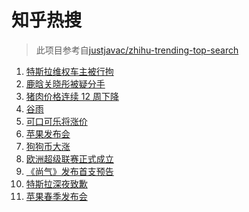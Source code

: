 # 知乎热搜

> 此项目参考自[justjavac/zhihu-trending-top-search](https://github.com/justjavac/zhihu-trending-top-search/blob/main/utils.ts)

<!-- BEGIN -->
  <!-- 最后更新时间:Wed Apr 21 2021 02:03:04 GMT+0000 (Coordinated Universal Time) -->
  1. [特斯拉维权车主被行拘](https://www.zhihu.com/search?q=特斯拉车主维权)
1. [鹿晗关晓彤被疑分手](https://www.zhihu.com/search?q=鹿晗关晓彤)
1. [猪肉价格连续 12 周下降](https://www.zhihu.com/search?q=猪肉价格)
1. [谷雨](https://www.zhihu.com/search?q=谷雨)
1. [可口可乐将涨价](https://www.zhihu.com/search?q=可口可乐)
1. [苹果发布会](https://www.zhihu.com/search?q=苹果新品发布会)
1. [狗狗币大涨](https://www.zhihu.com/search?q=狗狗币)
1. [欧洲超级联赛正式成立](https://www.zhihu.com/search?q=欧超联赛)
1. [《尚气》发布首支预告](https://www.zhihu.com/search?q=尚气)
1. [特斯拉深夜致歉](https://www.zhihu.com/search?q=特斯拉道歉)
1. [苹果春季发布会](https://www.zhihu.com/search?q=苹果发布会)
  <!-- END -->